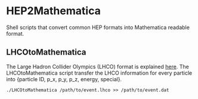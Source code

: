 # HEP2Mathematica
Shell scripts that convert common HEP formats into Mathematica readable format.

## LHCOtoMathematica
The Large Hadron Collider Olympics (LHCO) format is explained [here](http://madgraph.phys.ucl.ac.be/Manual/lhco.html). The LHCOtoMathematica script transfer the LHCO information for every particle into {particle ID, p_x, p_y, p_z, energy, special}. 
```
./LHCOtoMathematica /path/to/event.lhco >> /path/to/event.dat
```
